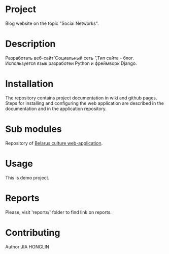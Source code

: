 # Project
Blog website on the topic "Sociai Networks".

# Description
Разработать веб-сайт”Социальный сеть ”,Тип сайта - блог.
Используется язык разработеи Python и фреймворк Django.

# Installation
The repository contains project documentation in wiki and github pages.
Steps for installing and configuring the web application are described in the documentation and in the application repository.

# Sub modules
Repository of [Belarus culture web-application](https://github.com/fpmi-hci-2023/project12b-web-OhmaZIOII).

# Usage
This is demo project.

# Reports
Please, visit 'reports/' folder to find link on reports.

# Contributing
Author:JIA HONGLIN 
